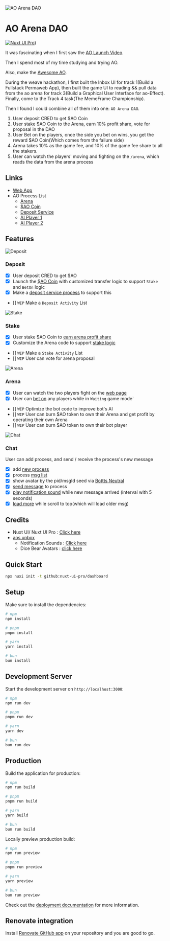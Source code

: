 ![AO Arena DAO](./screenshots/home.png)

# AO Arena DAO

[![Nuxt UI Pro](https://img.shields.io/badge/Made%20with-Nuxt%20UI%20Pro-00DC82?logo=nuxt.js&labelColor=020420)](https://ui.nuxt.com/pro?aff=KokMD))


It was fascinating when I first saw the [AO Launch Video](https://twitter.com/aoTheComputer/status/1762545634035290465).

Then I spend most of my time studying and trying AO.

Also, make the [Awesome AO](https://github.com/HelloRWA/awesome-ao).

During the weave hackathon, I first built the Inbox UI for track 1(Build a Fullstack Permaweb App), then built the game UI to reading && pull data from the ao arena for track 3(Build a Graphical User Interface for ao-Effect). Finally, come to the Track 4 task(The MemeFrame Championship).

Then I found I could combine all of them into one: `AO Arena DAO`.

1. User deposit CRED to get $AO Coin
2. User stake $AO Coin to the Arena, earn 10% profit share, vote for proposal in the DAO
3. User Bet on the players, once the side you bet on wins, you get the reward $AO Coin(Which comes from the failure side)
4. Arena takes 10% as the game fee, and 10% of the game fee share to all the stakers.
5. User can watch the players' moving and fighting on the `/arena`, which reads the data from the arena process

## Links

* [Web App](https://ao.rwa-wallet.com/)
* AO Process List
  * [Arena](https://www.ao.link/message/uLPuyonDbrhNMwL9UA04H9H4dLLE9iPdE0ESAjrWAqs)
  * [$AO Coin](https://www.ao.link/message/rxl5oOyCuzrUUVB1edjrcHpcn9s9czhj4rsq4ACQGv4)
  * [Deposit Service](https://www.ao.link/message/kzcVZhdcZOpM90eeKb-JRX3AG7TGH__S7p5I6PsqA3g)
  * [AI Player 1](https://www.ao.link/message/QcJD9Fzq-gg4LIBHsQs61eTpvlGojW_tg61Il0mp8TI)
  * [AI Player 2](https://www.ao.link/message/SkAPEpHCnB3GC8x5yoYMhaOx09G9H--YbzSoOLs4S9U)


## Features

![Deposit](./screenshots/deposit.png)

### Deposit

* [x] User deposit CRED to get $AO
* [x] Launch the [$AO Coin](https://github.com/HelloRWA/Web3-FullStack-Starter/blob/main/ao/game/tokenAO.lua#L97-L145) with customized transfer logic to support `Stake` and `BetOn` logic
* [x] Make a [deposit service process](https://github.com/HelloRWA/Web3-FullStack-Starter/blob/main/ao/game/deposit.lua) to support this
* [] `WIP` Make a `Deposit Activity` List

![Stake](./screenshots/stake.png)

### Stake

* [x] User stake $AO Coin to [earn arena profit share](https://github.com/HelloRWA/Web3-FullStack-Starter/blob/main/ao/game/arena.lua#L208)
* [x] Customize the Arena code to support [stake logic](https://github.com/HelloRWA/Web3-FullStack-Starter/blob/main/ao/game/arena.lua#L424-L460)
* [] `WIP` Make a `Stake Activity` List
* [] `WIP` User can vote for arena proposal

![Arena](./screenshots/arena.png)

### Arena

* [x] User can watch the two players fight on the [web page](https://github.com/HelloRWA/Web3-FullStack-Starter/blob/main/components/game/warGround.vue)
* [x] User can [bet on](https://github.com/HelloRWA/Web3-FullStack-Starter/blob/main/pages/arena.vue#L33-L51) any players while in `Waiting` game mode`
* [] `WIP` Optimize the bot code to improve bot's AI
* [] `WIP` User can burn $AO token to own their Arena and get profit by operating their own Arena
* [] `WIP` User can burn $AO token to own their bot player

![Chat](./screenshots/chat.png)

### Chat

User can add process, and send / receive the process's new message

* [x] add [new process](https://github.com/HelloRWA/Web3-FullStack-Starter/blob/main/components/inbox/NewBtn.vue)
* [x] process [msg list](https://github.com/HelloRWA/Web3-FullStack-Starter/blob/main/components/inbox/InboxMail.vue)
* [x] show avatar by the pid/msgId seed via [Bottts Neutral](https://www.dicebear.com/styles/bottts-neutral/)
* [x] [send message](https://github.com/HelloRWA/Web3-FullStack-Starter/blob/main/components/inbox/InboxMail.vue#L32-L52) to process
* [x] [play notification sound](https://github.com/HelloRWA/Web3-FullStack-Starter/blob/main/components/inbox/InboxListMessage.vue#L32-L38) while new message arrived (interval with 5 seconds)
* [x] [load more](https://github.com/HelloRWA/Web3-FullStack-Starter/blob/main/components/inbox/InboxMail.vue#L56-L62) while scroll to top(which will load older msg)

## Credits

* Nuxt UI/ Nuxt UI Pro : [Click here](https://ui.nuxt.com/pro?aff=KokMD)
* [aos unbox](https://github.com/mayurmarvel/aos-unbox)
  * Notification Sounds : [Click here](https://notificationsounds.com/)
  * Dice Bear Avatars : [click here](https://www.dicebear.com/styles/bottts-neutral/)



## Quick Start

```bash [Terminal]
npx nuxi init -t github:nuxt-ui-pro/dashboard
```

## Setup

Make sure to install the dependencies:

```bash
# npm
npm install

# pnpm
pnpm install

# yarn
yarn install

# bun
bun install
```

## Development Server

Start the development server on `http://localhost:3000`:

```bash
# npm
npm run dev

# pnpm
pnpm run dev

# yarn
yarn dev

# bun
bun run dev
```

## Production

Build the application for production:

```bash
# npm
npm run build

# pnpm
pnpm run build

# yarn
yarn build

# bun
bun run build
```

Locally preview production build:

```bash
# npm
npm run preview

# pnpm
pnpm run preview

# yarn
yarn preview

# bun
bun run preview
```

Check out the [deployment documentation](https://nuxt.com/docs/getting-started/deployment) for more information.

## Renovate integration

Install [Renovate GitHub app](https://github.com/apps/renovate/installations/select_target) on your repository and you are good to go.

